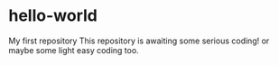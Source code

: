 # hello-world
My first repository
This repository is awaiting some serious coding! or maybe some light easy coding too.
